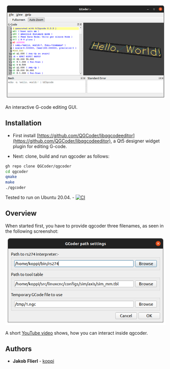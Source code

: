<img src="https://raw.githubusercontent.com/QGCoder/qgcoder/master/doc/qgcoder-001.png"/>

An interactive G-code editing GUI.

## Installation

* First install [https://github.com/QGCoder/libqgcodeeditor](https://github.com/QGCoder/libqgcodeeditor), a Qt5 designer widget plugin for editing G-code.

* Next: clone, build and run qgcoder as follows:
```bash
gh repo clone QGCoder/qgcoder
cd qgcoder
qmake
make
./qgcoder
```

Tested to run on Ubuntu 20.04. - [![CI](https://github.com/QGCoder/qgcoder/actions/workflows/main.yml/badge.svg)](https://github.com/QGCoder/qgcoder/actions/workflows/main.yml)

## Overview

When started first, you have to provide qgcoder three filenames, as seen in the following screenshot:

<img src="https://raw.githubusercontent.com/QGCoder/qgcoder/master/doc/qgcoder-002.png"/>


A short [YouTube video](https://www.youtube.com/watch?v=9D3hMXP5-QM) shows, how you can interact inside qgcoder.

## Authors

* **Jakob Flierl** - [koppi](https://github.com/koppi)

